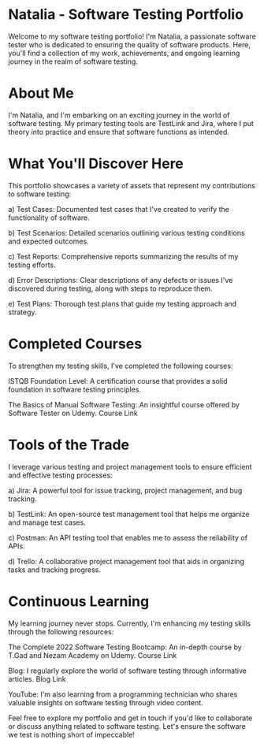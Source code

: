 # Natalia - Software Testing Portfolio
Welcome to my software testing portfolio! I'm Natalia, a passionate software tester who is dedicated to ensuring the quality of software products. Here, you'll find a collection of my work, achievements, and ongoing learning journey in the realm of software testing.

# About Me
I'm Natalia, and I'm embarking on an exciting journey in the world of software testing. My primary testing tools are TestLink and Jira, where I put theory into practice and ensure that software functions as intended.

# What You'll Discover Here
This portfolio showcases a variety of assets that represent my contributions to software testing:

a) Test Cases: Documented test cases that I've created to verify the functionality of software.

b) Test Scenarios: Detailed scenarios outlining various testing conditions and expected outcomes.

c) Test Reports: Comprehensive reports summarizing the results of my testing efforts.

d) Error Descriptions: Clear descriptions of any defects or issues I've discovered during testing, along with steps to reproduce them.

e) Test Plans: Thorough test plans that guide my testing approach and strategy.

# Completed Courses
To strengthen my testing skills, I've completed the following courses:

ISTQB Foundation Level: A certification course that provides a solid foundation in software testing principles.

The Basics of Manual Software Testing: An insightful course offered by Software Tester on Udemy. Course Link

# Tools of the Trade
I leverage various testing and project management tools to ensure efficient and effective testing processes:

a) Jira: A powerful tool for issue tracking, project management, and bug tracking.

b) TestLink: An open-source test management tool that helps me organize and manage test cases.

c) Postman: An API testing tool that enables me to assess the reliability of APIs.

d) Trello: A collaborative project management tool that aids in organizing tasks and tracking progress.

# Continuous Learning
My learning journey never stops. Currently, I'm enhancing my testing skills through the following resources:

The Complete 2022 Software Testing Bootcamp: An in-depth course by T.Gad and Nezam Academy on Udemy. Course Link

Blog: I regularly explore the world of software testing through informative articles. Blog Link

YouTube: I'm also learning from a programming technician who shares valuable insights on software testing through video content.

Feel free to explore my portfolio and get in touch if you'd like to collaborate or discuss anything related to software testing. Let's ensure the software we test is nothing short of impeccable!
